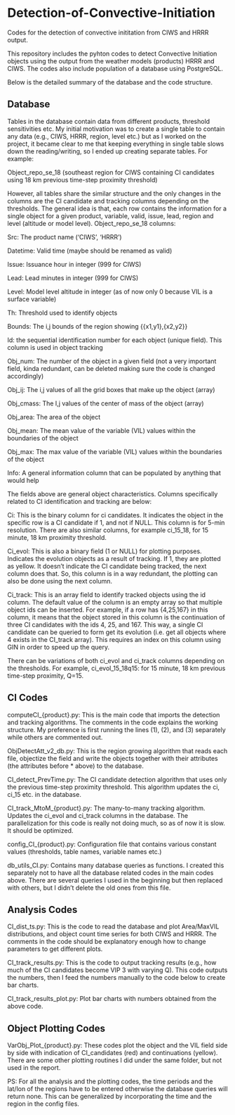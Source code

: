 # Detection-of-Convective-Initiation
Codes for the detection of convective inititation from CIWS and HRRR output.

This repository includes the pyhton codes to detect Convective Initiation objects using the output from the weather models (products) HRRR and CIWS. 
The codes also include population of a database using PostgreSQL.

Below is the detailed summary of the database and the code structure.


Database
---------

Tables in the database contain data from different products, threshold sensitivities etc. My initial motivation was to create a single table to contain any data (e.g., CIWS, HRRR, region, level etc.) but as I worked on the project, it became clear to me that keeping everything in single table slows down the reading/writing, so I ended up creating separate tables. For example:

Object_repo_se_18 (southeast region for CIWS containing CI candidates using 18 km previous time-step proximity threshold)

However, all tables share the similar structure and the only changes in the columns are the CI candidate and tracking columns depending on the thresholds. The general idea is that, each row contains the information for a single object for a given product, variable, valid, issue, lead, region and level (altitude or model level). Object_repo_se_18 columns:

Src: The product name (‘CIWS’, ‘HRRR’)

Datetime: Valid time (maybe should be renamed as valid)

Issue: Issuance hour in integer (999 for CIWS)

Lead: Lead minutes in integer (999 for CIWS)

Level: Model level altitude in integer (as of now only 0 because VIL is a surface variable)

Th: Threshold used to identify objects

Bounds: The i,j bounds of the region showing {{x1,y1},{x2,y2}}

Id: the sequential identification number for each object (unique field). This column is used in object tracking

Obj_num: The number of the object in a given field (not a very important field, kinda redundant, can be deleted making sure the code is changed accordingly)

Obj_ij: The i,j values of all the grid boxes that make up the object (array)

Obj_cmass: The I,j values of the center of mass of the object (array)

Obj_area: The area of the object

Obj_mean: The mean value of the variable (VIL) values within the boundaries of the object

Obj_max: The max value of the variable (VIL) values within the boundaries of the object

Info: A general information column that can be populated by anything that would help

The fields above are general object characteristics. Columns specifically related to CI identification and tracking are below:

Ci: This is the binary column for ci candidates. It indicates the object in the specific row is a CI candidate if 1, and not if NULL. This column is for 5-min resolution. There are also similar columns, for example ci_15_18, for 15 minute, 18 km proximity threshold.

Ci_evol: This is also a binary field (1 or NULL) for plotting purposes. Indicates the evolution objects as a result of tracking. If 1, they are plotted as yellow. It doesn’t indicate the CI candidate being tracked, the next column does that. So, this column is in a way redundant, the plotting can also be done using the next column.

Ci_track: This is an array field to identify tracked objects using the id column. The default value of the column is an empty array so that multiple object ids can be inserted. For example, if a row has {4,25,167} in this column, it means that the object stored in this column is the continuation of three CI candidates with the ids 4, 25, and 167. This way, a single CI candidate can be queried to form get its evolution (i.e. get all objects where 4 exists in the CI_track array). This requires an index on this column using GIN in order to speed up the query. 

There can be variations of both ci_evol and ci_track columns depending on the thresholds. For example, ci_evol_15_18q15: for 15 minute, 18 km previous time-step proximity, Q=15.  


CI Codes 
--------

computeCI_{product}.py: This is the main code that imports the detection and tracking algorithms. The comments in the code explains the working structure. My preference is first running the lines (1), (2), and (3) separately while others are commented out. 

ObjDetectAtt_v2_db.py: This is the region growing algorithm that reads each file, objectize the field and write the objects together with their attributes (the attributes before * above) to the database.

CI_detect_PrevTime.py: The CI candidate detection algorithm that uses only the previous time-step proximity threshold. This algorithm updates the ci, ci_15 etc. in the database.

CI_track_MtoM_{product}.py: The many-to-many tracking algorithm. Updates the ci_evol and ci_track columns in the database. The parallelization for this code is really not doing much, so as of now it is slow. It should be optimized.

config_CI_{product}.py: Configuration file that contains various constant values (thresholds, table names, variable names etc.)

db_utils_CI.py: Contains many database queries as functions. I created this separately not to have all the database related codes in the main codes above. There are several queries I used in the beginning but then replaced with others, but I didn’t delete the old ones from this file.

Analysis Codes 
--------------

CI_dist_ts.py: This is the code to read the database and plot Area/MaxVIL distributions, and object count time series for both CIWS and HRRR. The comments in the code should be explanatory enough how to change parameters to get different plots.

CI_track_results.py: This is the code to output tracking results (e.g., how much of the CI candidates become VIP 3 with varying Q). This code outputs the numbers, then I feed the numbers manually to the code below to create bar charts.

CI_track_results_plot.py: Plot bar charts with numbers obtained from the above code.


Object Plotting Codes 
---------------------

VarObj_Plot_{product}.py: These codes plot the object and the VIL field side by side with indication of CI_candidates (red) and continuations (yellow). There are some other plotting routines I did under the same folder, but not used in the report.



PS: For all the analysis and the plotting codes, the time periods and the lat/lon of the regions have to be entered otherwise the database queries will return none. This can be generalized by incorporating the time and the region in the config files.

